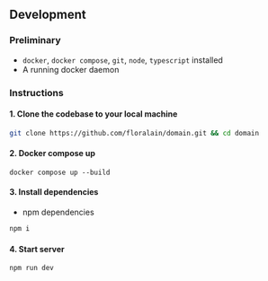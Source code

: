 ## Development

### Preliminary

- `docker`, `docker compose`, `git`, `node`, `typescript` installed
- A running docker daemon

### Instructions

#### 1. Clone the codebase to your local machine

```bash
git clone https://github.com/floralain/domain.git && cd domain
```

#### 2. Docker compose up

```
docker compose up --build
```

#### 3. Install dependencies

- npm dependencies
  
```bash
npm i
```

#### 4. Start server

```bash
npm run dev
```